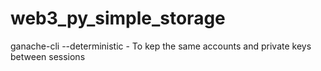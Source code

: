 # web3_py_simple_storage

ganache-cli --deterministic - To kep the same accounts and private keys between sessions
